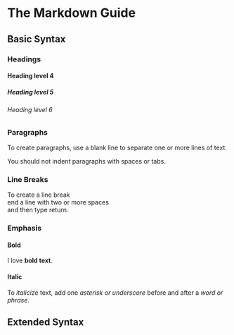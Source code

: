 # The Markdown Guide
## Basic Syntax
### Headings
#### Heading level 4
##### Heading level 5
###### Heading level 6
### Paragraphs
To create paragraphs, use a blank line to separate one or more lines of text.

You should not indent paragraphs with spaces or tabs.
### Line Breaks
To create a line break  
end a line with two or more spaces  
and then type return.
### Emphasis
#### Bold
I love **bold text**.
#### Italic
To *italicize* text, add one *asterisk or underscore* before and after a *word or phrase*.
## Extended Syntax
